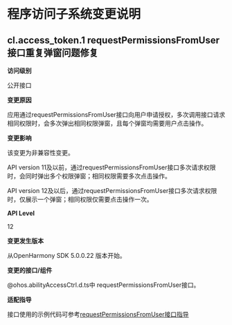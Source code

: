 # 程序访问子系统变更说明

## cl.access_token.1 requestPermissionsFromUser接口重复弹窗问题修复

**访问级别**

公开接口

**变更原因**

应用通过requestPermissionsFromUser接口向用户申请授权，多次调用接口请求相同权限时，会多次弹出相同权限弹窗，且每个弹窗均需要用户点击操作。

**变更影响**

该变更为非兼容性变更。

API version 11及以前，通过requestPermissionsFromUser接口多次请求权限时，会同时弹出多个权限弹窗；相同权限需要多次点击操作。

API version 12及以后，通过requestPermissionsFromUser接口多次请求权限时，仅展示一个弹窗；相同权限仅需要点击操作一次。

**API Level**

12

**变更发生版本**

从OpenHarmony SDK 5.0.0.22 版本开始。

**变更的接口/组件**

@ohos.abilityAccessCtrl.d.ts中 requestPermissionsFromUser接口。

**适配指导**

接口使用的示例代码可参考[requestPermissionsFromUser接口指导](../../../application-dev/reference/apis-ability-kit/js-apis-abilityAccessCtrl.md#requestpermissionsfromuser9)
